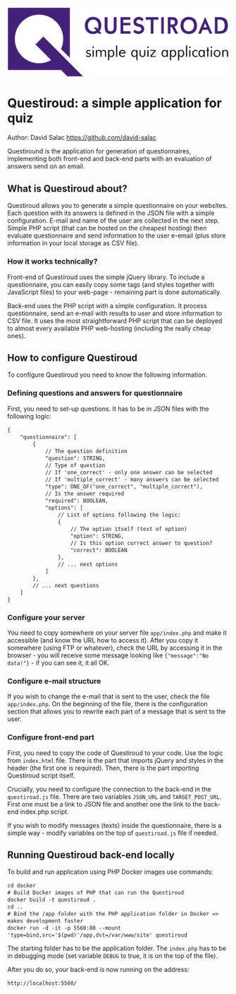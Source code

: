 <img src="demo_files/logo.png" alt="Questiroud" />

# Questiroud: a simple application for quiz
Author: David Salac <https://github.com/david-salac>

Questiround is the application for generation of questionnaires,
implementing both front-end and back-end parts with an evaluation
of answers send on an email.

## What is Questiroud about?
Questiroud allows you to generate a simple questionnaire on your
websites. Each question with its answers is defined in the JSON
file with a simple configuration. E-mail and name of the user are
collected in the next step. Simple PHP script (that can be hosted
on the cheapest hosting) then evaluate questionnaire and send
information to the user e-email (plus store information in your
local storage as CSV file). 

### How it works technically?
Front-end of Questiroud uses the simple jQuery library. To include
a questionnaire, you can easily copy some tags (and styles together
with JavaScript files) to your web-page - remaining part is done
automatically.

Back-end uses the PHP script with a simple configuration. It
process questionnaire, send an e-mail with results to user and
store information to CSV file. It uses the most straightforward
PHP script that can be deployed to almost every available PHP
web-hosting (including the really cheap ones).

## How to configure Questiroud
To configure Questiroud you need to know the following information.

### Defining questions and answers for questionnaire
First, you need to set-up questions. It has to be in JSON
files with the following logic:
```
{
    "questionnaire": [
        {
            // The question definition
            "question": STRING,
            // Type of question
            // If 'one_correct' - only one answer can be selected
            // If 'multiple_correct' - many answers can be selected
            "type": ONE_OF("one_correct", "multiple_correct"),
            // Is the answer required  
            "required": BOOLEAN,
            "options": [
                // List of options following the logic:
                {
                    // The option itself (text of option)
                    "option": STRING,
                    // Is this option correct answer to question?
                    "correct": BOOLEAN
                },
                // ... next options
            ]
        },
        // ... next questions
    ]
}
```
### Configure your server
You need to copy somewhere on your server file `app/index.php`
and make it accessible (and know the URL how to access it).
After you copy it somewhere (using FTP or whatever), check the
URL by accessing it in the browser - you will receive some message
looking like `{"message":"No data!"}` - if you can see it, it all OK.

### Configure e-mail structure
If you wish to change the e-mail that is sent to the user, check
the file `app/index.php`. On the beginning of the file, there is the
configuration section that allows you to rewrite each part of
a message that is sent to the user.

### Configure front-end part
First, you need to copy the code of Questiroud to your code. Use the
logic from `index.html` file. There is the part that imports jQuery
and styles in the header (the first one is required). Then, there
is the part importing Questiroud script itself.

Crucially, you need to configure the connection to the back-end in
the `questiroad.js` file. There are two variables `JSON_URL` and
`TARGET_POST_URL`. First one must be a link to JSON file and
another one the link to the back-end index.php script.

If you wish to modify messages (texts) inside the questionnaire,
there is a simple way - modify variables on the top of
`questiroad.js` file if needed.

## Running Questiroud back-end locally
To build and run application using PHP Docker images use commands:
```
cd docker
# Build Docker images of PHP that can run the Questiroud
docker build -t questiroud .
cd ..
# Bind the /app folder with the PHP application folder in Docker => makes development faster
docker run -d -it -p 5560:80 --mount 'type=bind,src='$(pwd)'/app,dst=/var/www/site' questiroud
```
The starting folder has to be the application folder. The `index.php`
has to be in debugging mode (set variable `DEBUG` to true, it is on
the top of the file).

After you do so, your back-end is now running on the address:
```
http://localhost:5560/
```